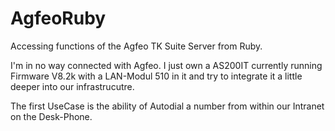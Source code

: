 AgfeoRuby
=========

Accessing functions of the Agfeo TK Suite Server from Ruby.


I'm in no way connected with Agfeo. I just own a AS200IT currently running Firmware V8.2k with a LAN-Modul 510 in it and try to integrate it a little deeper into our infrastrucutre.

The first UseCase is the ability of Autodial a number from within our Intranet on the Desk-Phone.
